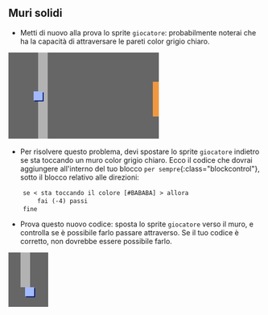 ## Muri solidi

+ Metti di nuovo alla prova lo sprite `giocatore`: probabilmente noterai che ha la capacità di attraversare le pareti color grigio chiaro.

![screenshot](images/world-walls.png)

+ Per risolvere questo problema, devi spostare lo sprite `giocatore` indietro se sta toccando un muro color grigio chiaro. Ecco il codice che dovrai aggiungere all'interno del tuo blocco `per sempre`{:class="blockcontrol"}, sotto il blocco relativo alle direzioni:

```blocks
    se < sta toccando il colore [#BABABA] > allora 
        fai (-4) passi 
    fine
```

+ Prova questo nuovo codice: sposta lo sprite `giocatore` verso il muro, e controlla se è possibile farlo passare attraverso. Se il tuo codice è corretto, non dovrebbe essere possibile farlo.

![screenshot](images/world-walls-test.png)
